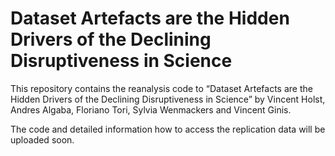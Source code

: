 # Dataset Artefacts are the Hidden Drivers of the Declining Disruptiveness in Science

This repository contains the reanalysis code to “Dataset Artefacts are the Hidden Drivers of the Declining Disruptiveness in Science” by Vincent Holst, Andres Algaba, Floriano Tori, Sylvia Wenmackers and Vincent Ginis. 

The code and detailed information how to access the replication data will be uploaded soon.